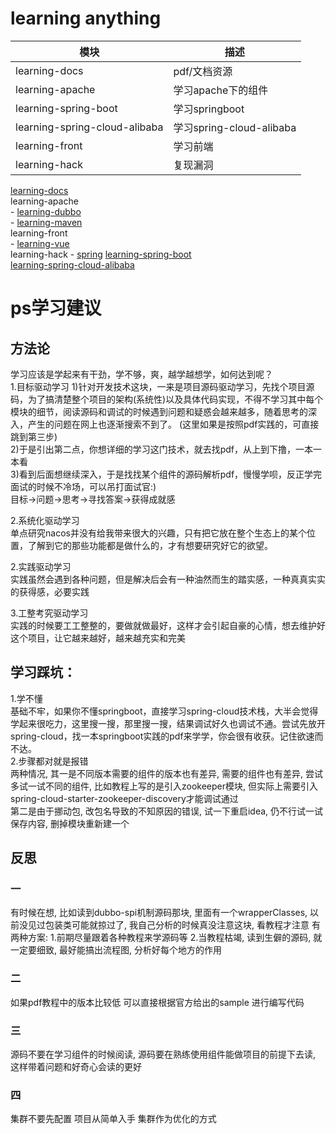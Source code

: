 # learning anything 

| 模块                            | 描述                     |
|-------------------------------|------------------------|
| learning-docs                 | pdf/文档资源               |
| learning-apache               | 学习apache下的组件           |
| learning-spring-boot          | 学习springboot           |
| learning-spring-cloud-alibaba | 学习spring-cloud-alibaba |
| learning-front                | 学习前端                   |
| learning-hack                 | 复现漏洞                   |

[learning-docs](https://github.com/x-j-j/learning-anything/tree/master/learning-docs)  
learning-apache  
    - [learning-dubbo](https://github.com/x-j-j/learning-anything/tree/master/learning-apache/learning-dubbo)  
    - [learning-maven](https://github.com/x-j-j/learning-anything/tree/master/learning-apache/learning-maven)  
learning-front  
    - [learning-vue](https://github.com/x-j-j/learning-anything/tree/master/learning-front/learning-front-vue)  
learning-hack
    - [spring](https://github.com/x-j-j/learning-anything/tree/master/learning-hack/spring)
[learning-spring-boot](https://github.com/x-j-j/learning-anything/tree/master/learning-spring-boot)  
[learning-spring-cloud-alibaba](https://github.com/x-j-j/learning-anything/tree/master/learning-spring-cloud-alibaba)  

# ps学习建议  
## 方法论
学习应该是学起来有干劲，学不够，爽，越学越想学，如何达到呢？  
1.目标驱动学习
1)针对开发技术这块，一来是项目源码驱动学习，先找个项目源码，为了搞清楚整个项目的架构(系统性)以及具体代码实现，不得不学习其中每个模块的细节，阅读源码和调试的时候遇到问题和疑惑会越来越多，随着思考的深入，产生的问题在网上也逐渐搜索不到了。  (这里如果是按照pdf实践的，可直接跳到第三步)  
2)于是引出第二点，你想详细的学习这门技术，就去找pdf，从上到下撸，一本一本看  
3)看到后面想继续深入，于是找找某个组件的源码解析pdf，慢慢学呗，反正学完面试的时候不冷场，可以吊打面试官:)  
目标->问题->思考->寻找答案->获得成就感  

2.系统化驱动学习  
单点研究nacos并没有给我带来很大的兴趣，只有把它放在整个生态上的某个位置，了解到它的那些功能都是做什么的，才有想要研究好它的欲望。

2.实践驱动学习  
实践虽然会遇到各种问题，但是解决后会有一种油然而生的踏实感，一种真真实实的获得感，必要实践  

3.工整考究驱动学习  
实践的时候要工工整整的，要做就做最好，这样才会引起自豪的心情，想去维护好这个项目，让它越来越好，越来越充实和完美  

## 学习踩坑：  
1.学不懂  
基础不牢，如果你不懂springboot，直接学习spring-cloud技术栈，大半会觉得学起来很吃力，这里搜一搜，那里搜一搜，结果调试好久也调试不通。尝试先放开spring-cloud，找一本springboot实践的pdf来学学，你会很有收获。记住欲速而不达。  
2.步骤都对就是报错  
两种情况, 其一是不同版本需要的组件的版本也有差异, 需要的组件也有差异, 尝试多试一试不同的组件, 比如教程上写的是引入zookeeper模块, 但实际上需要引入spring-cloud-starter-zookeeper-discovery才能调试通过  
第二是由于挪动包, 改包名导致的不知原因的错误, 试一下重启idea, 仍不行试一试保存内容, 删掉模块重新建一个  

## 反思
### 一 
有时候在想, 比如读到dubbo-spi机制源码那块, 里面有一个wrapperClasses, 以前没见过包装类可能就掠过了, 我自己分析的时候真没注意这块, 看教程才注意
有两种方案:
1.前期尽量跟着各种教程来学源码等
2.当教程枯竭, 读到生僻的源码, 就一定要细致, 最好能搞出流程图, 分析好每个地方的作用

### 二
如果pdf教程中的版本比较低 可以直接根据官方给出的sample 进行编写代码

### 三
源码不要在学习组件的时候阅读, 源码要在熟练使用组件能做项目的前提下去读, 这样带着问题和好奇心会读的更好

### 四
集群不要先配置 项目从简单入手 集群作为优化的方式